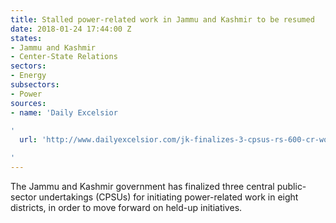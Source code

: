 ```yaml
---
title: Stalled power-related work in Jammu and Kashmir to be resumed
date: 2018-01-24 17:44:00 Z
states:
- Jammu and Kashmir
- Center-State Relations
sectors:
- Energy
subsectors:
- Power
sources:
- name: 'Daily Excelsior

'
  url: 'http://www.dailyexcelsior.com/jk-finalizes-3-cpsus-rs-600-cr-works-power/

'
---
```


The Jammu and Kashmir government has finalized three central public-sector undertakings (CPSUs) for initiating power-related work in eight districts, in order to move forward on held-up initiatives. 

